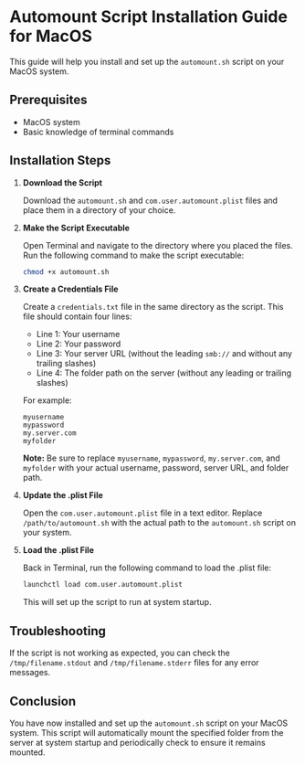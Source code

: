 # Automount Script Installation Guide for MacOS

This guide will help you install and set up the `automount.sh` script on your MacOS system.

## Prerequisites

- MacOS system
- Basic knowledge of terminal commands

## Installation Steps

1. **Download the Script**

   Download the `automount.sh` and `com.user.automount.plist` files and place them in a directory of your choice.

2. **Make the Script Executable**

   Open Terminal and navigate to the directory where you placed the files. Run the following command to make the script executable:

   ```bash
   chmod +x automount.sh
   ```

3. **Create a Credentials File**

   Create a `credentials.txt` file in the same directory as the script. This file should contain four lines:

   - Line 1: Your username
   - Line 2: Your password
   - Line 3: Your server URL (without the leading `smb://` and without any trailing slashes)
   - Line 4: The folder path on the server (without any leading or trailing slashes)

   For example:

   ```
   myusername
   mypassword
   my.server.com
   myfolder
   ```

   **Note:** Be sure to replace `myusername`, `mypassword`, `my.server.com`, and `myfolder` with your actual username, password, server URL, and folder path.

4. **Update the .plist File**

   Open the `com.user.automount.plist` file in a text editor. Replace `/path/to/automount.sh` with the actual path to the `automount.sh` script on your system.

5. **Load the .plist File**

   Back in Terminal, run the following command to load the .plist file:

   ```bash
   launchctl load com.user.automount.plist
   ```

   This will set up the script to run at system startup.

## Troubleshooting

If the script is not working as expected, you can check the `/tmp/filename.stdout` and `/tmp/filename.stderr` files for any error messages.

## Conclusion

You have now installed and set up the `automount.sh` script on your MacOS system. This script will automatically mount the specified folder from the server at system startup and periodically check to ensure it remains mounted.
